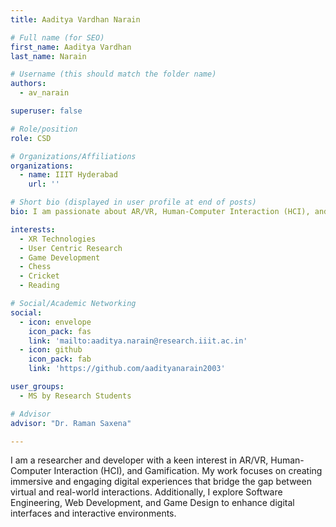 ```yaml
---
title: Aaditya Vardhan Narain

# Full name (for SEO)
first_name: Aaditya Vardhan
last_name: Narain

# Username (this should match the folder name)
authors:
  - av_narain

superuser: false

# Role/position
role: CSD

# Organizations/Affiliations
organizations:
  - name: IIIT Hyderabad
    url: ''

# Short bio (displayed in user profile at end of posts)
bio: I am passionate about AR/VR, Human-Computer Interaction (HCI), and Gamification, exploring how technology enhances user experiences. My interests also extend to Software Engineering, Web Development, and Game Design. Beyond academics, I enjoy sports, especially cricket, along with video gaming, chess, and reading.

interests:
  - XR Technologies
  - User Centric Research
  - Game Development
  - Chess
  - Cricket
  - Reading

# Social/Academic Networking
social:
  - icon: envelope
    icon_pack: fas
    link: 'mailto:aaditya.narain@research.iiit.ac.in'
  - icon: github
    icon_pack: fab
    link: 'https://github.com/aadityanarain2003'

user_groups:
  - MS by Research Students

# Advisor
advisor: "Dr. Raman Saxena"

---
```

I am a researcher and developer with a keen interest in AR/VR, Human-Computer Interaction (HCI), and Gamification. My work focuses on creating immersive and engaging digital experiences that bridge the gap between virtual and real-world interactions. Additionally, I explore Software Engineering, Web Development, and Game Design to enhance digital interfaces and interactive environments.

